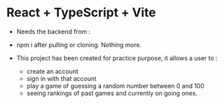 # React + TypeScript + Vite

- Needs the backend from : 
- npm i after pulling or cloning. Nothing more.

- This project has been created for practice purpose, it allows a user to :
   -  create an account
   -  sign in with that account
   -  play a game of guessing a random number between 0 and 100
   -  seeing rankings of past games and currently on going ones.

  
